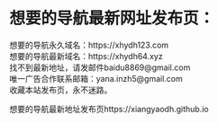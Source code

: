 <h1>想要的导航最新网址发布页：</h1>
想要的导航永久域名：https://xhydh123.com</br>
想要的导航最新域名：https://xhydh64.xyz</br>
找不到最新地址，请发邮件baidu8869@gmail.com</br>
唯一广告合作联系邮箱：yana.inzh5@gmail.com</br>
收藏本站发布页，永不迷路。

想要的导航最新地址发布页https://xiangyaodh.github.io</br>

